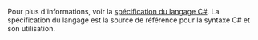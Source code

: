 Pour plus d'informations, voir la [spécification du langage C#](~/docs/csharp/language-reference/language-specification/index.md). La spécification du langage est la source de référence pour la syntaxe C# et son utilisation.

